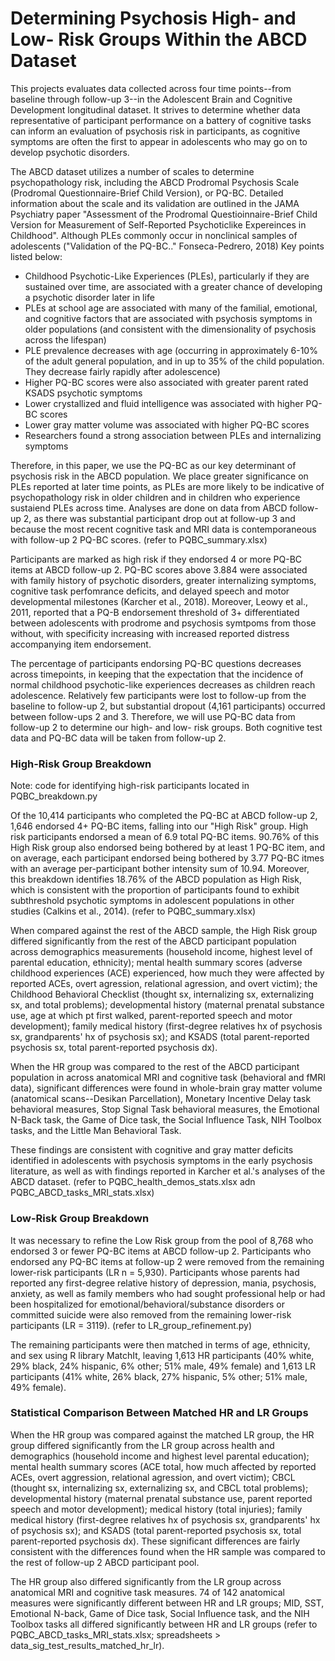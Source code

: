 # Determining Psychosis High- and Low- Risk Groups Within the ABCD Dataset

This projects evaluates data collected across four time points--from baseline through follow-up 3--in the Adolescent Brain and Cognitive Development longitudinal dataset. It strives to determine whether data representative of participant performance on a battery of cognitive tasks can inform an evaluation of psychosis risk in participants, as cognitive symptoms are often the first to appear in adolescents who may go on to develop psychotic disorders. 

The ABCD dataset utilizes a number of scales to determine psychopathology risk, including the ABCD Prodromal Psychosis Scale (Prodromal Questionnaire-Brief Child Version), or PQ-BC. Detailed information about the scale and its validation are outlined in the JAMA Psychiatry paper "Assessment of the Prodromal Questioinnaire-Brief Child Version for Measurement of Self-Reported Psychoticlike Expereinces in Childhood". Although PLEs commonly occur in nonclinical samples of adolescents ("Validation of the PQ-BC.." Fonseca-Pedrero, 2018) Key points listed below:
- Childhood Psychotic-Like Experiences (PLEs), particularly if they are sustained over time, are associated with a greater chance of developing a psychotic disorder later in life
- PLEs at school age are associated with many of the familial, emotional, and cognitive factors that are associated with psychosis symptoms in older populations (and consistent with the dimensionality of psychosis across the lifespan)
- PLE prevalence decreases with age (occurring in approximately 6-10% of the adult general population, and in up to 35% of the child population. They decrease fairly rapidly after adolescence)
- Higher PQ-BC scores were also associated with greater parent rated KSADS psychotic symptoms
- Lower crystallized and fluid intelligence was associated with higher PQ-BC scores
- Lower gray matter volume was associated with higher PQ-BC scores
- Researchers found a strong association between PLEs and internalizing symptoms

Therefore, in this paper, we use the PQ-BC as our key determinant of psychosis risk in the ABCD population. We place greater significance on PLEs reported at later time points, as PLEs are more likely to be indicative of psychopathology risk in older children and in children who experience sustaiend PLEs across time. Analyses are done on data from ABCD follow-up 2, as there was substantial participant drop out at follow-up 3 and because the most recent cognitive task and MRI data is contemporaneous with follow-up 2 PQ-BC scores. (refer to PQBC_summary.xlsx)

Participants are marked as high risk if they endorsed 4 or more PQ-BC items at ABCD follow-up 2. PQ-BC scores above 3.884 were associated with family history of psychotic disorders, greater internalizing symptoms, cognitive task perfomrance deficits, and delayed speech and motor developmental milestones (Karcher et al., 2018). Moreover, Leowy et al., 2011, reported that a PQ-B endorsement threshold of 3+ differentiated between adolescents with prodrome and psychosis symtpoms from those without, with specificity increasing with increased reported distress accompanying item endorsement.

The percentage of participants endorsing PQ-BC questions decreases across timepoints, in keeping that the expectation that the incidence of normal childhood psychotic-like experiences decreases as children reach adolescence. Relatively few participants were lost to follow-up from the baseline to follow-up 2, but substantial dropout (4,161 participants) occurred between follow-ups 2 and 3. Therefore, we will use PQ-BC data from follow-up 2 to determine our high- and low- risk groups. Both cognitive test data and PQ-BC data will be taken from follow-up 2. 

### High-Risk Group Breakdown

Note: code for identifying high-risk participants located in PQBC_breakdown.py

Of the 10,414 participants who completed the PQ-BC at ABCD follow-up 2, 1,646 endorsed 4+ PQ-BC items, falling into our "High Risk" group. High risk participants endorsed a mean of 6.9 total PQ-BC items. 90.76% of this High Risk group also endorsed being bothered by at least 1 PQ-BC item, and on average, each participant endorsed being bothered by 3.77 PQ-BC itmes with an average per-participant bother intensity sum of 10.94. Moreover, this breakdown identifies 18.76% of the ABCD population as High Risk, which is consistent with the proportion of participants found to exhibit subthreshold psychotic symptoms in adolescent populations in other studies (Calkins et al., 2014).
(refer to PQBC_summary.xlsx)

When compared against the rest of the ABCD sample, the High Risk group differed significantly from the rest of the ABCD participant population across demographics measurements (household income, highest level of parental education, ethnicity); mental health summary scores (adverse childhood experiences (ACE) experienced, how much they were affected by reported ACEs, overt agression, relational agression, and overt victim); the Childhood Behavioral Checklist (thought sx, internalizing sx, externalizing sx, and total problems); developmental history (maternal prenatal substance use, age at which pt first walked, parent-reported speech and motor development); family medical history (first-degree relatives hx of psychosis sx, grandparents' hx of psychosis sx); and KSADS  (total parent-reported psychosis sx, total parent-reported psychosis dx).

When the HR group was compared to the rest of the ABCD participant population in across anatomical MRI and cognitive task (behavioral and fMRI data), significant differences were found in whole-brain gray matter volume (anatomical scans--Desikan Parcellation), Monetary Incentive Delay task behavioral measures, Stop Signal Task behavioral measures, the Emotional N-Back task, the Game of Dice task, the Social Influence Task, NIH Toolbox tasks, and the Little Man Behavioral Task. 

These findings are consistent with cognitive and gray matter deficits identified in adolescents with psychosis symptoms in the early psychosis literature, as well as with findings reported in Karcher et al.'s analyses of the ABCD dataset. 
(refer to PQBC_health_demos_stats.xlsx adn PQBC_ABCD_tasks_MRI_stats.xlsx)


### Low-Risk Group Breakdown

It was necessary to refine the Low Risk group from the pool of 8,768 who endorsed 3 or fewer PQ-BC items at ABCD follow-up 2. Participants who endorsed any PQ-BC items at follow-up 2 were removed from the remaining lower-risk participants (LR n = 5,930). Participants whose parents had reported any first-degree relative history of depression, mania, psychosis, anxiety, as well as family members who had sought professional help or had been hospitalized for emotional/behavioral/substance disorders or committed suicide were also removed from the remaining lower-risk participants (LR = 3119). 
(refer to LR_group_refinement.py)

The remaining participants were then matched in terms of age, ethnicity, and sex using R library MatchIt, leaving 1,613 HR participants (40% white, 29% black, 24% hispanic, 6% other; 51% male, 49% female) and 1,613 LR participants (41% white, 26% black, 27% hispanic, 5% other; 51% male, 49% female).

### Statistical Comparison Between Matched HR and LR Groups

When the HR group was compared against the matched LR group, the HR group differed significantly from the LR group across health and demographics (household income and highest level parental education); mental health summary scores (ACE total, how much affected by reported ACEs, overt aggression, relational agression, and overt victim); CBCL (thought sx, internalizing sx, externalizing sx, and CBCL total problems); developmental history (maternal prenatal substance use, parent reported speech and motor development); medical history (total injuries); family medical history (first-degree relatives hx of psychosis sx, grandparents' hx of psychosis sx); and KSADS  (total parent-reported psychosis sx, total parent-reported psychosis dx). These significant differences are fairly consistent with the differences found when the HR sample was compared to the rest of follow-up 2 ABCD participant pool.

The HR group also differed significantly from the LR group across anatomical MRI and cognitive task measures. 74 of 142 anatomical measures were significantly different between HR and LR groups; MID, SST, Emotional N-back, Game of Dice task, Social Influence task, and the NIH Toolbox tasks all differed significantly between HR and LR groups (refer to PQBC_ABCD_tasks_MRI_stats.xlsx; spreadsheets > data_sig_test_results_matched_hr_lr).